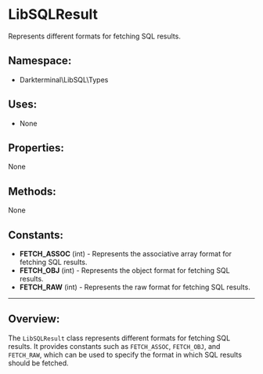 # LibSQLResult

Represents different formats for fetching SQL results.

## Namespace:
- Darkterminal\LibSQL\Types

## Uses:
- None

## Properties:
None

## Methods:
None

## Constants:
- **FETCH_ASSOC** (int) - Represents the associative array format for fetching SQL results.
- **FETCH_OBJ** (int) - Represents the object format for fetching SQL results.
- **FETCH_RAW** (int) - Represents the raw format for fetching SQL results.

---

## Overview:
The `LibSQLResult` class represents different formats for fetching SQL results. It provides constants such as `FETCH_ASSOC`, `FETCH_OBJ`, and `FETCH_RAW`, which can be used to specify the format in which SQL results should be fetched.
